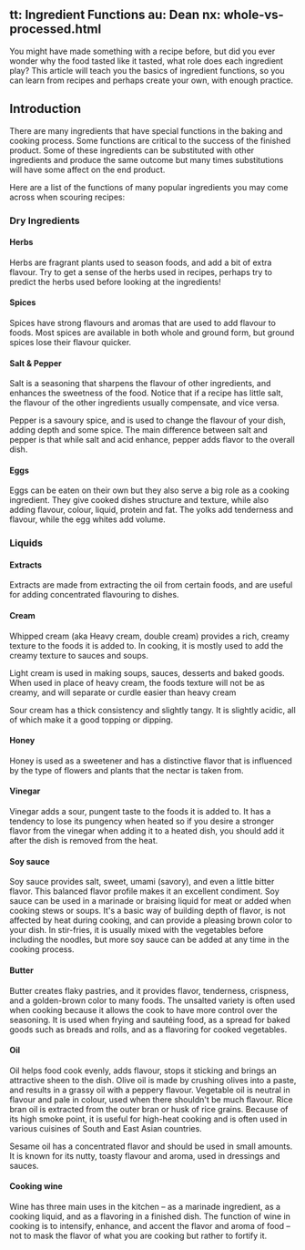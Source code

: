 tt: Ingredient Functions
au: Dean
nx: whole-vs-processed.html
---

You might have made something with a recipe before, but did you ever wonder why the food tasted like it tasted, what role does each ingredient play? This article will teach you the basics of ingredient functions, so you can learn from recipes and perhaps create your own, with enough practice.

## Introduction

There are many ingredients that have special functions in the baking and cooking process. Some functions are critical to the success of the finished product. Some of these ingredients can be substituted with other ingredients and produce the same outcome but many times substitutions will have some affect on the end product.

Here are a list of the functions of many popular ingredients you may come across when scouring recipes:

### Dry Ingredients
#### Herbs
Herbs are fragrant plants used to season foods, and add a bit of extra flavour. Try to get a sense of the herbs used in recipes, perhaps try to predict the herbs used before looking at the ingredients!

#### Spices
Spices have strong flavours and aromas that are used to add flavour to foods. Most spices are available in both whole and ground form, but ground spices lose their flavour quicker.

#### Salt & Pepper
Salt is a seasoning that sharpens the flavour of other ingredients, and enhances the sweetness of the food. Notice that if a recipe has little salt, the flavour of the other ingredients usually compensate, and vice versa.

Pepper is a savoury spice, and is used to change the  flavour of your dish, adding depth and some spice. The main difference between salt and pepper is that while salt and acid enhance, pepper adds flavor to the overall dish.

#### Eggs
Eggs can be eaten on their own but they also serve a big role as a cooking ingredient. They give cooked dishes structure and texture, while also adding flavour, colour, liquid, protein and fat. The yolks add tenderness and flavour, while the egg whites add volume.

### Liquids
#### Extracts
Extracts are made from extracting the oil from certain foods, and are useful for adding concentrated flavouring to dishes.

#### Cream
Whipped cream (aka Heavy cream, double cream) provides a rich, creamy texture to the foods it is added to. In cooking, it is mostly used to add the creamy texture to sauces and soups.


Light cream is used in making soups, sauces, desserts and baked goods. When used in place of heavy cream, the foods texture will not be as creamy, and will separate or curdle easier than heavy cream


Sour cream has a thick consistency and slightly tangy. It is slightly acidic, all of which make it a good topping or dipping.

#### Honey
Honey is used as a sweetener and has a distinctive flavor that is influenced by the type of flowers and plants that the nectar is taken from.

#### Vinegar
Vinegar adds a sour, pungent taste to the foods it is added to. It has a tendency to lose its pungency when heated so if you desire a stronger flavor from the vinegar when adding it to a heated dish, you should add it after the dish is removed from the heat.


#### Soy sauce

Soy sauce provides salt, sweet, umami (savory), and even a little bitter flavor. This balanced flavor profile makes it an excellent condiment. Soy sauce can be used in a marinade or braising liquid for meat or added when cooking stews or soups. It's a basic way of building depth of flavor, is not affected by heat during cooking, and can provide a pleasing brown color to your dish. In stir-fries, it is usually mixed with the vegetables before including the noodles, but more soy sauce can be added at any time in the cooking process.

#### Butter
Butter creates flaky pastries, and it provides flavor, tenderness, crispness, and a golden-brown color to many foods. The unsalted variety is often used when cooking because it allows the cook to have more control over the seasoning. It is used when frying and sautéing food, as a spread for baked goods such as breads and rolls, and as a flavoring for cooked vegetables.

#### Oil

Oil helps food cook evenly, adds flavour, stops it sticking and brings an attractive sheen to the dish.
Olive oil is made by crushing olives into a paste, and results in a grassy oil with a peppery flavour.
Vegetable oil is neutral in flavour and pale in colour, used when there shouldn't be much flavour.
Rice bran oil is extracted from the outer bran or husk of rice grains. Because of its high smoke point, it is useful for high-heat cooking and is often used in various cuisines of South and East Asian countries.

Sesame oil has a concentrated flavor and should be used in small amounts. It is known for its nutty, toasty flavour and aroma, used in dressings and sauces.

#### Cooking wine
Wine has three main uses in the kitchen – as a marinade ingredient, as a cooking liquid, and as a flavoring in a finished dish. The function of wine in cooking is to intensify, enhance, and accent the flavor and aroma of food – not to mask the flavor of what you are cooking but rather to fortify it.
